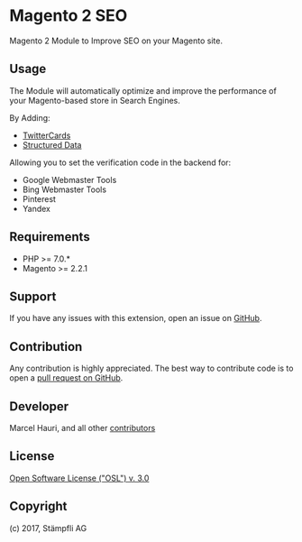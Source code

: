 # Magento 2 SEO

Magento 2 Module to Improve SEO on your Magento site.


## Usage

The Module will automatically optimize and improve the performance of your Magento-based store in Search Engines.

By Adding: 

- [TwitterCards](https://developer.twitter.com/en/docs/tweets/optimize-with-cards/guides/getting-started)
- [Structured Data](http://ogp.me/)

Allowing you to set the verification code in the backend for:

- Google Webmaster Tools
- Bing Webmaster Tools
- Pinterest
- Yandex

## Requirements

- PHP >= 7.0.*
- Magento >= 2.2.1

Support
-------
If you have any issues with this extension, open an issue on [GitHub](https://github.com/staempfli/magento2-module-seo/issues).

Contribution
------------
Any contribution is highly appreciated. The best way to contribute code is to open a [pull request on GitHub](https://help.github.com/articles/using-pull-requests).

Developer
---------
Marcel Hauri, and all other [contributors](https://github.com/staempfli/magento2-module-seo/contributors)

License
-------
[Open Software License ("OSL") v. 3.0](https://opensource.org/licenses/OSL-3.0)

Copyright
---------
(c) 2017, Stämpfli AG
